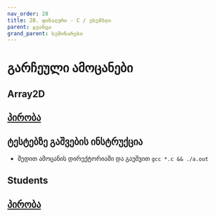 ```yaml
---
nav_order: 28
title: 28. ფინალური - C / ესემბლი
parent: გვანცა
grand_parent: სემინარები
---
```


# გარჩეული ამოცანები

## Array2D

## [პირობა](../../../../exercises/finals/array2d/README.md)

## ტესტებზე გაშვების ინსტრუქცია

- შედით ამოცანის დირექტორიაში და გაუშვით `gcc *.c && ./a.out`

## Students

## [პირობა](../../../../exercises/finals/asm_students/students.c)
